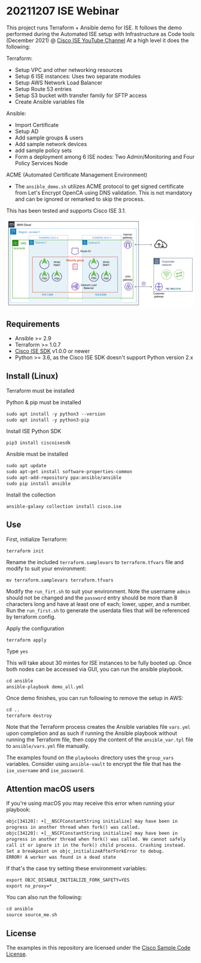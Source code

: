 # 20211207 ISE Webinar

This project runs Terraform + Ansible demo for ISE. It follows the demo performed during the Automated ISE setup with Infrastructure as Code tools (December 2021) @ [Cisco ISE YouTube Channel](http://cs.co/ise-videos)
At a high level it does the following:

Terraform:
- Setup VPC and other networking resources
- Setup 6 ISE instances: Uses two separate modules
- Setup AWS Network Load Balancer
- Setup Route 53 entries
- Setup S3 bucket with transfer family for SFTP access
- Create Ansible variables file

Ansible:
- Import Certificate
- Setup AD
- Add sample groups & users
- Add sample network devices
- add sample policy sets
- Form a deployment among 6 ISE nodes: Two Admin/Monitoring and Four Policy Services Node

ACME (Automated Certificate Management Environment)
- The `ansible_demo.sh` utilizes ACME protocol to get signed certificate from Let's Encrypt OpenCA using DNS validation. This is not mandatory and can be ignored or remarked to skip the process. 

This has been tested and supports Cisco ISE 3.1.

![Diagram](demo_setup.png)

## Requirements
- Ansible >= 2.9
- Terraform >= 1.0.7
- [Cisco ISE SDK](https://github.com/CiscoISE/ciscoisesdk) v1.0.0 or newer
- Python >= 3.6, as the Cisco ISE SDK doesn't support Python version 2.x

## Install (Linux)
Terraform must be installed

Python & pip must be installed
```
sudo apt install -y python3 --version
sudo apt install -y python3-pip
```

Install ISE Python SDK
```
pip3 install ciscoisesdk
```

Ansible must be installed
```
sudo apt update
sudo apt-get install software-properties-common
sudo apt-add-repository ppa:ansible/ansible
sudo pip install ansible
```

Install the collection
```
ansible-galaxy collection install cisco.ise
```

## Use
First, initialize Terraform:
```
terraform init
```

Rename the included `terraform.samplevars` to `terraform.tfvars` file and modify to suit your environment:
```
mv terraform.samplevars terraform.tfvars
```

Modify the `run_firt.sh` to suit your environment. Note the username `admin` should not be changed and the `password` entry should be more than 8 characters long and have at least one of each; lower, upper, and a number. Run the `run_first.sh` to generate the userdata files that will be referenced by terraform config.

Apply the configuration
```
terraform apply
```

Type `yes`

This will take about 30 mintes for ISE instances to be fully booted up. Once both nodes can be accessed via GUI, you can run the ansible playbook.
```
cd ansible
ansible-playbook demo_all.yml
```

Once demo finishes, you can run following to remove the setup in AWS:
```
cd ..
terraform destroy
```

Note that the Terraform process creates the Ansible variables file `vars.yml` upon completion and as such if running the Ansible playbook without running the Terraform file, then copy the content of the `ansible_var.tpl` file to `ansible/vars.yml` file manually.

The examples found on the `playbooks` directory uses the `group_vars` variables. Consider using `ansible-vault` to encrypt the file that has the `ise_username` and `ise_password`.

## Attention macOS users

If you're using macOS you may receive this error when running your playbook:

```
objc[34120]: +[__NSCFConstantString initialize] may have been in progress in another thread when fork() was called.
objc[34120]: +[__NSCFConstantString initialize] may have been in progress in another thread when fork() was called. We cannot safely call it or ignore it in the fork() child process. Crashing instead. Set a breakpoint on objc_initializeAfterForkError to debug.
ERROR! A worker was found in a dead state
```

If that's the case try setting these environment variables:
```
export OBJC_DISABLE_INITIALIZE_FORK_SAFETY=YES
export no_proxy=*
```

You can also run the following:
```
cd ansible
source source_me.sh
```

## License

The examples in this repository are licensed under the [Cisco Sample Code License](https://developer.cisco.com/site/license/cisco-sample-code-license/).
